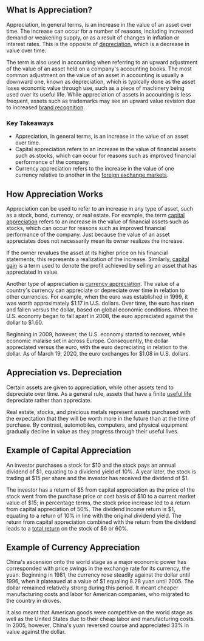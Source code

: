 ## What Is Appreciation?

Appreciation, in general terms, is an increase in the value of an asset over time. The increase can occur for a number of reasons, including increased demand or weakening supply, or as a result of changes in inflation or interest rates. This is the opposite of [depreciation](https://www.investopedia.com/terms/d/depreciation.asp), which is a decrease in value over time.

The term is also used in accounting when referring to an upward adjustment of the value of an asset held on a company's accounting books. The most common adjustment on the value of an asset in accounting is usually a downward one, known as depreciation, which is typically done as the asset loses economic value through use, such as a piece of machinery being used over its useful life. While appreciation of assets in accounting is less frequent, assets such as trademarks may see an upward value revision due to increased [brand recognition](https://www.investopedia.com/terms/b/brand-recognition.asp).

### Key Takeaways

-   Appreciation, in general terms, is an increase in the value of an asset over time.
-   Capital appreciation refers to an increase in the value of financial assets such as stocks, which can occur for reasons such as improved financial performance of the company. 
-   Currency appreciation refers to the increase in the value of one currency relative to another in the [foreign exchange markets](https://www.investopedia.com/terms/forex/f/foreign-exchange-markets.asp).

## How Appreciation Works

Appreciation can be used to refer to an increase in any type of asset, such as a stock, bond, currency, or real estate. For example, the term [capital appreciation](https://www.investopedia.com/terms/c/capitalappreciation.asp) refers to an increase in the value of financial assets such as stocks, which can occur for reasons such as improved financial performance of the company. Just because the value of an asset appreciates does not necessarily mean its owner realizes the increase.

If the owner revalues the asset at its higher price on his financial statements, this represents a realization of the increase. Similarly, [capital gain](https://www.investopedia.com/terms/c/capitalgain.asp) is a term used to denote the profit achieved by selling an asset that has appreciated in value.

Another type of appreciation is [currency appreciation](https://www.investopedia.com/terms/c/currency-appreciation.asp). The value of a country's currency can appreciate or depreciate over time in relation to other currencies. For example, when the euro was established in 1999, it was worth approximately $1.17 in U.S. dollars. Over time, the euro has risen and fallen versus the dollar, based on global economic conditions. When the U.S. economy began to fall apart in 2008, the euro appreciated against the dollar to $1.60.

Beginning in 2009, however, the U.S. economy started to recover, while economic malaise set in across Europe. Consequently, the dollar appreciated versus the euro, with the euro depreciating in relation to the dollar. As of March 19, 2020, the euro exchanges for $1.08 in U.S. dollars.

## Appreciation vs. Depreciation

Certain assets are given to appreciation, while other assets tend to depreciate over time. As a general rule, assets that have a finite [useful life](https://www.investopedia.com/terms/u/usefullife.asp) depreciate rather than appreciate.

Real estate, stocks, and precious metals represent assets purchased with the expectation that they will be worth more in the future than at the time of purchase. By contrast, automobiles, computers, and physical equipment gradually decline in value as they progress through their useful lives.

## Example of Capital Appreciation

An investor purchases a stock for $10 and the stock pays an annual dividend of $1, equating to a dividend yield of 10%. A year later, the stock is trading at $15 per share and the investor has received the dividend of $1.

The investor has a return of $5 from capital appreciation as the price of the stock went from the purchase price or cost basis of $10 to a current market value of $15; in percentage terms, the stock price increase led to a return from capital appreciation of 50%. The dividend income return is $1, equating to a return of 10% in line with the original dividend yield. The return from capital appreciation combined with the return from the dividend leads to a [total return](https://www.investopedia.com/terms/t/totalreturn.asp) on the stock of $6 or 60%.

## Example of Currency Appreciation

China's ascension onto the world stage as a major economic power has corresponded with price swings in the exchange rate for its currency, the yuan. Beginning in 1981, the currency rose steadily against the dollar until 1996, when it plateaued at a value of $1 equaling 8.28 yuan until 2005. The dollar remained relatively strong during this period. It meant cheaper manufacturing costs and labor for American companies, who migrated to the country in droves.

It also meant that American goods were competitive on the world stage as well as the United States due to their cheap labor and manufacturing costs. In 2005, however, China's yuan reversed course and appreciated 33% in value against the dollar.